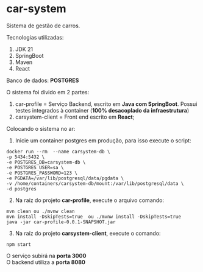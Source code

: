 # car-system
Sistema de gestão de carros.   

Tecnologias utilizadas:
1. JDK 21
2. SpringBoot
3. Maven
4. React

Banco de dados: **POSTGRES**

O sistema foi divido em 2 partes:   
1. car-profile = Serviço Backend, escrito em **Java com SpringBoot**. Possui testes integrados à container (**100% desacoplado da infraestrutura**)
2. carsystem-client = Front end escrito em **React**;

Colocando o sistema no ar:   
1. Inicie um container postgres em produção, para isso execute o script:
```
docker run --rm  --name carsystem-db \
-p 5434:5432 \
-e POSTGRES_DB=carsystem-db \
-e POSTGRES_USER=sa \
-e POSTGRES_PASSWORD=123 \
-e PGDATA=/var/lib/postgresql/data/pgdata \
-v /home/containers/carsystem-db/mount:/var/lib/postgresql/data \
-d postgres
```
2. Na raíz do projeto **car-profile**, execute o arquivo comando:   
```
mvn clean ou ./mvnw clean
mvn install -DskipTests=true  ou ./mvnw install -DskipTests=true 
java -jar car-profile-0.0.1-SNAPSHOT.jar
```
3. Na raíz do projeto **carsystem-client**, execute o comando:
```
npm start
```

O serviço subirá na **porta 3000**   
O backend utiliza a **porta 8080**


